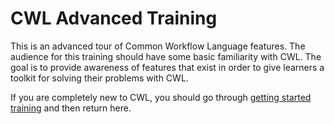 # CWL Advanced Training

This is an advanced tour of Common Workflow Language features.  The
audience for this training should have some basic familiarity with
CWL.  The goal is to provide awareness of features that exist in order
to give learners a toolkit for solving their problems with CWL.

If you are completely new to CWL, you should go through [getting
started training](https://www.commonwl.org/rnaseq-training/) and then
return here.
